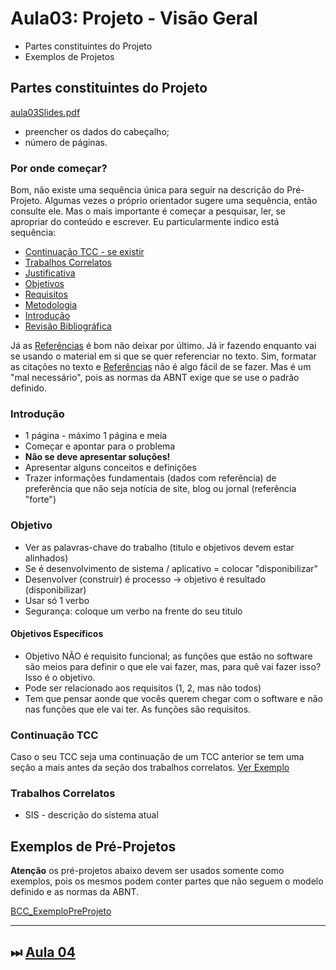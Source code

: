 # Aula03: Projeto - Visão Geral

- Partes constituintes do Projeto  
- Exemplos de Projetos  

## Partes constituintes do Projeto

[aula03Slides.pdf](aula03Slides.pdf "aula03Slides.pdf")  

- preencher os dados do cabeçalho;  
- número de páginas.  

### Por onde começar?

Bom, não existe uma sequência única para seguir na descrição do Pré-Projeto. Algumas vezes o próprio orientador sugere uma sequência, então consulte ele. Mas o mais importante é começar a pesquisar, ler, se apropriar do conteúdo e escrever. Eu particularmente indico está sequência:

- [Continuação TCC - se existir](#continuação-tcc "Continuação TCC - se existir")  
- [Trabalhos Correlatos](#trabalhos-correlatos "Trabalhos Correlatos")  
- [Justificativa](./aula04Anotacoes.md#justificativa "Justificativa")  
- [Objetivos](#objetivo "Objetivos")  
- [Requisitos](./aula04Anotacoes.md#requisitos "Requisitos")  
- [Metodologia](./aula04Anotacoes.md#metodologia "Metodologia")  
- [Introdução](#introdução "Introdução")  
- [Revisão Bibliográfica](./aula04Anotacoes.md#revisão-bibliográfica "Revisão Bibliográfica")  

Já as [Referências](./aula04Anotacoes.md#referências "Referências") é bom não deixar por último. Já ir fazendo enquanto vai se usando o material em si que se quer referenciar no texto. Sim, formatar as citações no texto e [Referências](./aula04Anotacoes.md#referências "Referências") não é algo fácil de se fazer. Mas é um "mal necessário", pois as normas da ABNT exige que se use o padrão definido.

### Introdução

- 1 página - máximo 1 página e meia  
- Começar e apontar para o problema  
- **Não se deve apresentar soluções!**  
- Apresentar alguns conceitos e definições  
- Trazer informações fundamentais (dados com referência) de preferência que não seja notícia de site, blog ou jornal (referência "forte")  

### Objetivo

- Ver as palavras-chave do trabalho (titulo e objetivos devem estar alinhados)  
- Se é desenvolvimento de sistema / aplicativo = colocar "disponibilizar"  
- Desenvolver (construir) é processo -> objetivo é resultado (disponibilizar)  
- Usar só 1 verbo  
- Segurança: coloque um verbo na frente do seu titulo  

#### Objetivos Específicos

- Objetivo NÃO é requisito funcional; as funções que estão no software são meios para definir o que ele vai fazer, mas, para quê vai fazer isso? Isso é o objetivo.  
- Pode ser relacionado aos requisitos (1, 2, mas não todos)
- Tem que pensar aonde que vocês querem chegar com o software e não nas funções que ele vai ter. As funções são requisitos.

### Continuação TCC

Caso o seu TCC seja uma continuação de um TCC anterior se tem uma seção a mais antes da seção dos trabalhos correlatos.
[Ver Exemplo](../../../disciplinaTCC1bcc/Exemplos/tcc_bcc_2022_1_MatheusSoaresLima-PR.pdf)  

### Trabalhos Correlatos

- SIS - descrição do sistema atual  

## Exemplos de Pré-Projetos

**Atenção** os pré-projetos abaixo devem ser usados somente como exemplos, pois os mesmos podem conter partes que não seguem o modelo definido e as normas da ABNT.

[BCC_ExemploPreProjeto](../Exemplos "BCC_ExemploPreProjeto")  

----------

## ⏭ [Aula 04](./aula04Anotacoes.md "Aula 04")  

<!--
TODO: arrumar as fontes bibliográficas]  
## Principais Referências Bibliográficas​
-->
